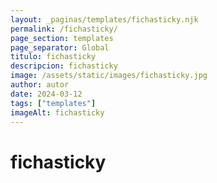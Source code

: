 ```yaml
---
layout: _paginas/templates/fichasticky.njk
permalink: /fichasticky/
page_section: templates
page_separator: Global
titulo: fichasticky
descripcion: fichasticky
image: /assets/static/images/fichasticky.jpg
author: autor
date: 2024-03-12 
tags: ["templates"]
imageAlt: fichasticky
---
```

# fichasticky
